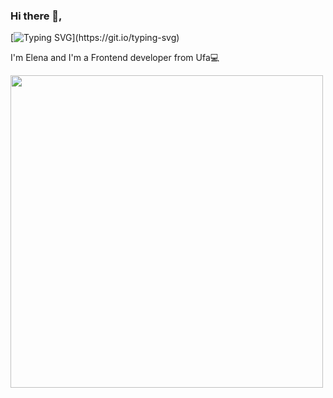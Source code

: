 ### Hi there 👋,

[![Typing SVG](https://readme-typing-svg.herokuapp.com?size=24&width=600&lines=Welcome+To+elenaturlenko's+Github+Profile..)](https://git.io/typing-svg)

I'm Elena and I'm a Frontend developer from Ufa💻

<div id="header" align="start">
  <img src="https://images-cdn.9gag.com/photo/a6KdmVm_700b.jpg" width="500"/>
</div>
<!--
**elenaturlenko/elenaturlenko** is a ✨ _special_ ✨ repository because its `README.md` (this file) appears on your GitHub profile.

Here are some ideas to get you started:

- 🔭 I’m currently working on ...
- 🌱 I’m currently learning ...
- 👯 I’m looking to collaborate on ...
- 🤔 I’m looking for help with ...
- 💬 Ask me about ...
- 📫 How to reach me: ...
- 😄 Pronouns: ...
- ⚡ Fun fact: ...
-->
